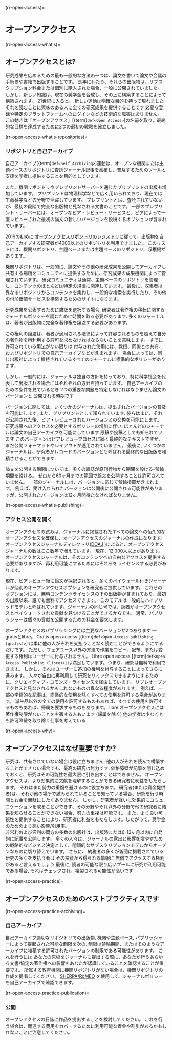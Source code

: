 (rr-open-access)=
# オープンアクセス

(rr-open-access-whatis)=
## オープンアクセスとは?

研究成果を広めるための最も一般的な方法の一つは、論文を書いて論文や会議の手続きや書籍で出版することです。 長年にわたり、それらの出版物は、サブスクリプション料金または個別に購入された場合、一般に公開されていました。 しかし、新しい知識は、現在の奨学金を合成し、その上に構築することによって構築されます。 21世紀に入ると、 新しい運動は明確な目的を持って現れましたそれを読むことに興味のある人に全ての研究成果を提供することです 必要な登録や特定のプラットフォームへのログインなどの技術的な障害はありません。 この動きは「オープンアクセス」[{term}`def<Open Access>`]の名前を取り、最終的な目標を達成するために2つの最初の戦略を確立しました。

(rr-open-access-whatis-repositories)=
### リポジトリと自己アーカイブ

自己アーカイブ[{term}`def<Self Archiving>`]運動は、オープンな機関または主題ベースのリポジトリに査読ジャーナル記事を蓄積し、普及するためのツールと支援を学者に提供することを目的としています。

また、機関リポジトリやプレプリントサーバーを通じたプリプリントの出版も増加しています。 プリプリントは物理科学などで広く用いられており、現在では生命科学などの分野で活躍しています。 プレプリントとは、査読されていないが、最初の段階で完全な出版物と見なされる文書のことです。 一部のプレプリント・サーバーには、オープンなピア・レビュー・サービスと、ピアによって一度レビューされた最初の論文の新しいバージョンを投稿するオプションが含まれています。

2019の初めに [オープンアクセスリポジトリのレジストリ](http://roar.eprints.org/)に従って、出版物を自己アーカイブする研究者が4000以上のリポジトリを利用できました。 このリストには、機関リポジトリ、主題ベースまたは主題ベースのリポジトリ、収穫機があります。


機関リポジトリは、一般的に、論文やその他の研究成果を公開してアーカイブし共有する場所をコミュニティに提供するために、研究成果の成果機関によって管理されています。 研究コミュニティは通常、主題ベースのリポジトリを管理し、コンテンツのほとんどは特定の規律に関連しています。 最後に、収集者は異なるリポジトリからコンテンツを集約し、一般的な検索を実行したり、その他の付加価値サービスを構築するためのサイトになります。

研究成果を公表するために雑誌を選択する場合, 研究者は著作権の移転に関するジャーナルポリシーを読むために時間を取る必要があります. 多くのジャーナルは、著者が出版物に完全な著作権を譲渡する必要があります。

この権利の譲渡は、著者が適用される法律によって許容されるものを超えて自分の著作物を再利用する許可を求めなければならないことを意味します。 すでに許可されている用法がない限りは 付与された使用には、教授、同僚との共有、およびリポジトリでの自己アーカイブなどが含まれます。 場合によっては、同じ出版社によって維持されているすべてのジャーナルに標準的なポリシーがあります。

しかし、一般的には、ジャーナルは独自の方針を持っており、特に科学社会を代表して出版される場合にはそれぞれの方針を持っています。 自己アーカイブのための条件を見ているとき 2つの重要な問題を特定しなければなりません論文のバージョンと 公開される時期です

バージョンに関しては、いくつかのジャーナルは、提出されたバージョンの普及を可能にします, また、プリプリントとして知られています. 彼らはまた、それが公開された後、ピア・レビューされたバージョンとの交換を可能にします。 研究成果へのアクセスを必要とするポリシーの増加に伴い. ほとんどのジャーナルは論文の自己アーカイブを可能にしています 原稿や投稿としても知られています このバージョンはピアレビュープロセスに続く最終的なテキストですが、まだ公開フォーマットやレイアウトが適用されていません。 最後に, いくつかのジャーナルは、研究者がレコードのバージョンとも呼ばれる最終的な出版版を堆積させることができます.

論文を公開する瞬間については、多くの雑誌が原刊行物から期間を設ける-禁輸期間を設ける。 ゼロから60ヶ月までの範囲で論文を公開することは許可されていません。 一部のジャーナルには、バージョンに応じて禁輸措置が含まれます。 例えば、受け入れられたバージョンは公開後に公開される可能性がありますが、公開されたバージョンは12ヶ月間待たなければなりません。

(rr-open-access-whatis-publishing)=
### アクセス公開を開く

オープンアクセスの試みは、ジャーナルに掲載されたすべての論文への恒久的なオープンアクセスを確保し、オープンアクセスのジャーナルの作成になります。 オープンアクセスジャーナルディレクトリ\([DOAJ](http://www.doaj.org) \)によると、オープンアクセスジャーナルの数はここ数年で増えています。 現在、12,000人以上があります。 オープンアクセスジャーナルは、そのコンテンツへの自由なアクセスを提供する必要がありますが、再利用可能にするためにはそれらをライセンスする必要があります。

現在、ピアレビュー後に論文が採択されると、多くのペイウォール付きジャーナルが個別のオープンアクセスオプションを研究者に提供しています。 これらのオプションには、無料コンテンツライセンスの下の出版物が含まれており、最初の出版以来、誰でも無料でアクセスできます。 このモデルは一般的にハイブリッドモデルと呼ばれています。ジャーナルの同じ号では、読者がオープンアクセスとペイウォードされた貢献を見つけることができるからです。 通常、パブリッシャーは個々の貢献を公開するための料金を要求します。

オープンアクセスのパブリッシングには主要なバージョンが2つあります — gratisとlibre。 Gratis open access [{term}`def<Open Access publishing (gratis)>`] は単に他の人がそれを支払うことなく読むことができるようにするだけです。 ただし、フェアユース以外の方法で作業をコピー、配布、または変更する権利はユーザーに付与されません。 Libre open access [{term}`def<Open Access Publishing (libre)>`] は満足しています。つまり、研究は無料で利用できます。 しかし、それはユーザーに追加の権利を付与することによってさらに進みます。 人々が自由に再利用して研究をリミックスできるようにするために、クリエイティブ・コモンズ・ライセンスを経由しています。 リブレオープンアクセスと見なされるかもしれないものの異なる程度があります。 例えば、一部の学術的な記事は、商業的な使用を除くすべての使用を許可する場合があります。 派生品以外の全ての使用を許可するものもあれば、すべての使用を許可するものもあれば、帰属を要求するものもあります。 libre オープンアクセスには著作権制限がないことを主張する人もいます (帰属を除く) 他の学者は少なくとも許可障壁を取り除く仕事を考えている

(rr-open-access-why)=
## オープンアクセスはなぜ重要ですか?

研究は、共有されていない場合は役に立ちません; 他の人がそれを読んで構築することができない場合でも、最高の研究は無力です. 価格障壁が記事を閉じ込めておくと、研究はその可能性を最大限に引き出すことはできません。 オープンアクセスは、より効果的に文献を理解することができる研究者に利益をもたらします。 それはまた努力の重複を避けるのに役立ちます。 研究者(または資金提供者)は、それが他の場所で試みられていることを知っている場合、研究を行う時間とお金を無駄にしたくありません。 しかし、研究者が互いに効果的にコミュニケーションを取ることができず、その分野やそれ以外の分野で他の研究者に結果を知らせることができない場合、努力の重複は可能です。 また、より良い可視性を提供することにより、研究者に利益をもたらします。したがって、奨学金のためのより高い影響/引用率。  
非営利および営利の両方の多数の出版社は、出版時または6-12ヶ月以内に自発的に記事を公開します。 多くの人々は、ジャーナルの露出と影響を増やすための戦略的なビジネス決定として、閉鎖的なサブスクリプションモデルからオープンなものに切り替えています。 さらに、 納税者の多くが新聞に掲載されている研究の多くを支払う者は その投資から得られる情報に 無償でアクセスする権利があると言えるでしょう 最後に, 読者の可能な限り広いプールに研究が利用可能である場合, それはチェックされ、複製される可能性が高いです.

(rr-open-access-practice)=
## オープンアクセスのためのベストプラクティスです

(rr-open-access-practice-archiving)=
### 自己アーカイブ


自己アーカイブ適切なリポジトリでの出版物, 機関や主題ベース, パブリッシャーによって提起された可能な制限を次の. 制限は禁輸期間、またはそのようなアーカイブに堆積する許可されたバージョンの制限である可能性があります。 これを行うには あなたの原稿をジャーナルに提出する際に、あなたが行うあらゆる文書/協定の著作権への影響をあなたが認識していることを確認することが重要です。 所属する教育機関に機関リポジトリがない場合は、機関リポジトリの作成を提唱してください。 [SHERPA/RoMEO](http://www.sherpa.ac.uk/romeo/index.php) を使用して、ジャーナルポリシーを自己アーカイブで確認できます。

(rr-open-access-practice-publication)=
### 公開

オープンアクセスの日誌に作品を提出することを検討してください。 これを行う場合は、関連する費用をカバーするために利用可能な資金や割引があるかもしれないことに注意してください。
